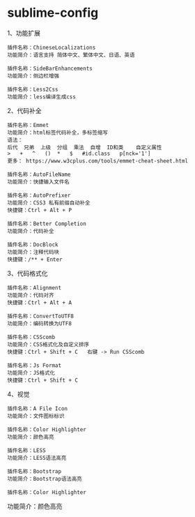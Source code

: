 # sublime-config
1、功能扩展

	插件名称：ChineseLocalizations
	功能简介：语言支持 简体中文、繁体中文、日语、英语
	
	插件名称：SideBarEnhancements
	功能简介：侧边栏增强
	
	插件名称：Less2Css
	功能简介：less编译生成css

2、代码补全

	插件名称：Emmet
	功能简介：html标签代码补全，多标签缩写 
	语法：
	后代	兄弟	上级	分组	乘法	自增	ID和类	自定义属性
	>	+	^	()	*	$	#id.class	p[nck='1']
	更多： https://www.w3cplus.com/tools/emmet-cheat-sheet.html
	
	插件名称：AutoFileName
	功能简介：快捷输入文件名 
	
	插件名称：AutoPrefixer
	功能简介：CSS3 私有前缀自动补全 
	快捷键：Ctrl + Alt + P
	
	插件名称：Better Completion
	功能简介：代码补全 
	
	插件名称：DocBlock
	功能简介：注释代码块 
	快捷键：/** + Enter
	
3、代码格式化

	插件名称：Alignment
	功能简介：代码对齐
	快捷键：Ctrl + Alt + A
	
	插件名称：ConvertToUTF8
	功能简介：编码转换为UTF8
	
	插件名称：CSScomb
	功能简介：CSS格式化及自定义排序
	快捷键：Ctrl + Shift + C   右键 -> Run CSScomb
	
	插件名称：Js Format
	功能简介：JS格式化
	快捷键：Ctrl + Shift + C
	
4、视觉
	
	插件名称：A File Icon
	功能简介：文件图标标识
	
	插件名称：Color Highlighter
	功能简介：颜色高亮
	
	插件名称：LESS
	功能简介：LESS语法高亮
	
	插件名称：Bootstrap
	功能简介：Bootstrap语法高亮
	
	插件名称：Color Highlighter
功能简介：颜色高亮
